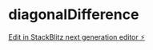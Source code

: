 # diagonalDifference

[Edit in StackBlitz next generation editor ⚡️](https://stackblitz.com/~/github.com/luizfelipelopes/diagonalDifference)